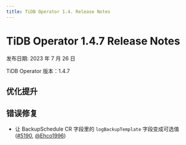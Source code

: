 ```yaml
---
title: TiDB Operator 1.4. Release Notes
---
```


# TiDB Operator 1.4.7 Release Notes

发布日期: 2023 年 7 月 26 日

TiDB Operator 版本：1.4.7

## 优化提升

## 错误修复

- 让 BackupSchedule CR 字段里的 `logBackupTemplate` 字段变成可选值 ([#5190](https://github.com/pingcap/tidb-operator/pull/5190), [@Ehco1996](https://github.com/Ehco1996))
